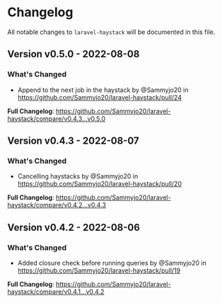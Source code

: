 # Changelog

All notable changes to `laravel-haystack` will be documented in this file.

## Version v0.5.0 - 2022-08-08

### What's Changed

- Append to the next job in the haystack by @Sammyjo20 in https://github.com/Sammyjo20/laravel-haystack/pull/24

**Full Changelog**: https://github.com/Sammyjo20/laravel-haystack/compare/v0.4.3...v0.5.0

## Version v0.4.3 - 2022-08-07

### What's Changed

- Cancelling haystacks by @Sammyjo20 in https://github.com/Sammyjo20/laravel-haystack/pull/20

**Full Changelog**: https://github.com/Sammyjo20/laravel-haystack/compare/v0.4.2...v0.4.3

## Version v0.4.2 - 2022-08-06

### What's Changed

- Added closure check before running queries by @Sammyjo20 in https://github.com/Sammyjo20/laravel-haystack/pull/19

**Full Changelog**: https://github.com/Sammyjo20/laravel-haystack/compare/v0.4.1...v0.4.2
